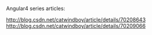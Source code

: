 
Angular4 series articles:

http://blog.csdn.net/catwindboy/article/details/70208643
http://blog.csdn.net/catwindboy/article/details/70209066